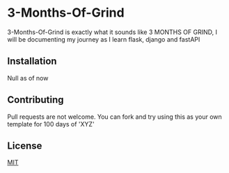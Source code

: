# 3-Months-Of-Grind

3-Months-Of-Grind is exactly what it sounds like 3 MONTHS OF GRIND, I will be documenting my journey as I learn flask, django and fastAPI

## Installation

Null as of now


## Contributing
Pull requests are not welcome. You can fork and try using this as your own template for 100 days of 'XYZ'

## License
[MIT](https://choosealicense.com/licenses/mit/)
